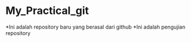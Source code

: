 # My_Practical_git

*Ini adalah repository baru yang berasal dari github
*Ini adalah pengujian repository
